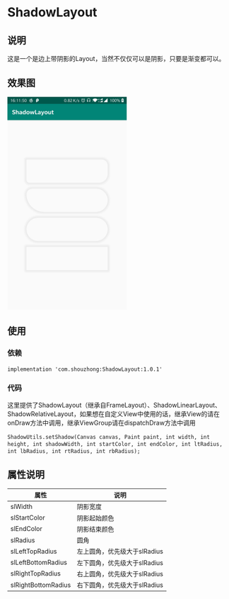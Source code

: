 # ShadowLayout
## 说明
这是一个是边上带阴影的Layout，当然不仅仅可以是阴影，只要是渐变都可以。
## 效果图

<img width="270" height="480" src="https://github.com/shouzhong/ShadowLayout/blob/master/Screenshots/1.jpg"/>

## 使用
### 依赖
```
implementation 'com.shouzhong:ShadowLayout:1.0.1'
```
### 代码
这里提供了ShadowLayout（继承自FrameLayout）、ShadowLinearLayout、ShadowRelativeLayout，如果想在自定义View中使用的话，继承View的请在onDraw方法中调用，继承ViewGroup请在dispatchDraw方法中调用
```
ShadowUtils.setShadow(Canvas canvas, Paint paint, int width, int height, int shadowWidth, int startColor, int endColor, int ltRadius, int lbRadius, int rtRadius, int rbRadius);
```
## 属性说明
属性 | 说明
------------ | -------------
slWidth | 阴影宽度
slStartColor | 阴影起始颜色
slEndColor | 阴影结束颜色
slRadius | 圆角
slLeftTopRadius | 左上圆角，优先级大于slRadius
slLeftBottomRadius | 左下圆角，优先级大于slRadius
slRightTopRadius | 右上圆角，优先级大于slRadius
slRightBottomRadius | 右下圆角，优先级大于slRadius
